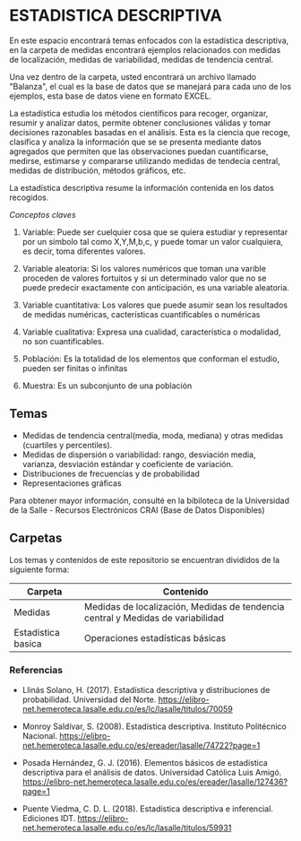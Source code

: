 # ESTADISTICA DESCRIPTIVA
En este espacio encontrará temas enfocados con la estadística descriptiva, en la carpeta de medidas encontrará ejemplos relacionados con medidas de localización, medidas de variabilidad, medidas de tendencia central.

Una vez dentro de la carpeta, usted encontrará un archivo llamado "Balanza", el cual es la base de datos que se manejará para cada uno de los ejemplos, esta base de datos viene en formato EXCEL.

La estadística estudia los métodos científicos para recoger, organizar, resumir y analizar datos, permite obtener conclusiones válidas y tomar decisiones razonables basadas en el análisis. Esta es la ciencia que recoge, clasifica y analiza la información que se se presenta mediante datos agregados que permiten que las observaciones puedan cuantificarse, medirse, estimarse y compararse utilizando medidas de tendecia central, medidas de distribución, métodos gráficos, etc. 

La estadística descriptiva resume la información contenida en los datos recogidos.

_Conceptos claves_

1. Variable: Puede ser cuelquier cosa que se quiera estudiar y representar por un símbolo tal como X,Y,M,b,c, y puede tomar un valor cualquiera, es decir, toma diferentes valores. 

2. Variable aleatoria: Si los valores numéricos que toman una varible proceden de valores fortuitos y si un determinado valor que no se puede predecir exactamente con anticipación, es una variable aleatoria. 

3. Variable cuantitativa: Los valores que puede asumir sean los resultados de medidas numéricas, cacterísticas cuantificables o numéricas

4. Variable cualitativa: Expresa una cualidad, característica o modalidad, no son cuantificables. 

5. Población: Es la totalidad de los elementos que conforman el estudio, pueden ser finitas o infinitas 

5. Muestra: Es un subconjunto de una población



## Temas

- Medidas de tendencia central(media, moda, mediana) y otras medidas (cuartiles y percentiles).
- Medidas de dispersión o variabilidad: rango, desviación media, varianza, desviación estándar y coeficiente de variación. 
- Distribuciones de frecuencias y de probabilidad
- Representaciones gráficas


Para obtener mayor información, consulté en la bibiloteca de la Universidad de la Salle - Recursos Electrónicos CRAI (Base de Datos Disponibles)


## Carpetas

Los temas y contenidos de este repositorio se encuentran divididos de la siguiente forma:

| Carpeta| Contenido|
| ----- | ---- |
| Medidas | Medidas de localización, Medidas de tendencia central y Medidas de variabilidad |
| Estadistica basica | Operaciones estadísticas básicas |

### Referencias 

- Llinás Solano, H. (2017). Estadística descriptiva y distribuciones de probabilidad. Universidad del Norte. https://elibro-net.hemeroteca.lasalle.edu.co/es/lc/lasalle/titulos/70059

- Monroy Saldívar, S. (2008). Estadística descriptiva. Instituto Politécnico Nacional. https://elibro-net.hemeroteca.lasalle.edu.co/es/ereader/lasalle/74722?page=1

- Posada Hernández, G. J. (2016). Elementos básicos de estadística descriptiva para el análisis de datos. Universidad Católica Luis Amigó. https://elibro-net.hemeroteca.lasalle.edu.co/es/ereader/lasalle/127436?page=1

- Puente Viedma, C. D. L. (2018). Estadística descriptiva e inferencial. Ediciones IDT. https://elibro-net.hemeroteca.lasalle.edu.co/es/lc/lasalle/titulos/59931







